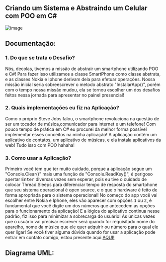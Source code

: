 ## Criando um Sistema e Abstraindo um Celular com POO em C#
![image](https://github.com/LucasAdao/Celulares-tipos/assets/100219854/e931cb55-6d0f-46f9-9947-b1999eafee15)
## Documentação:
<h3>1. Do que se trata o Desafio?</h3>
<p>Nós, decolas, tivemos a missão de abstrair um smartphone utilizando POO e C#! Para fazer isso utilizamos a classe SmartPhone como classe abstrata, e as classes Nokia e Iphone derivam dela para efetuar operações. Nossa missão inicial seria sobreescrever o metodo abstrato "InstalarApp()", porém com o tempo nossa missão mudou, ela se tornou escolher um dos desafios feitos nessa jornada para apresentar no painel presencial!</p>
<h3>2. Quais implementações eu fiz na Aplicação?</h3>
<p>Como o próprio Steve Jobs falou, o smartphone revoluciona na questão de ser um tocador de música,comunicador para internet e um telefone! Com pouco tempo de prática em C# eu procurei da melhor forma possível implementar esses conceitos na minha aplicação! A aplicação contém um aplicativo de contatos, um aplicativo de músicas, e ela instala aplicativos da web! Tudo isso com POO hahaha!</p>
<h3>3. Como usar a Aplicação?</h3>
<p>Primeiro você tem que ter muito cuidado, porque a aplicação segue um "Console.Clear()" mais uma função de "Console.ReadKey()", é perigoso apertar <kbd>Enter</kbd> diversas vezes sem esperar, pois eu tive o cuidado de colocar Thread.Sleeps para diferenciar tempo de resposta do smartphone que seu sistema operacional é open source, e o que o hardware é feito de forma apropriada para o sistema operacional! No começo do app você vai escolher entre Nokia e Iphone, eles vão aparecer com opções <kbd>1</kbd> ou <kbd>2</kbd>, é fundamental que você digite um dos números que antecedem as opções para o funcionamento da aplicação! E a lógica do aplicativo continua nesse padrão, fiz isso para minimizar a sobrecarga do usuário! As únicas vezes que o usuário vai precisar escrever será quando for requisitado nome do aparelho, nome da música que ele quer adquirir ou número para o qual ele quer ligar! Se você tiver alguma dúvida quando for usar a aplicação pode entrar em contato comigo, estou presente aqui <a href="https://www.linkedin.com/in/l-ucas/">AQUI!</a></p>

## Diagrama UML:
